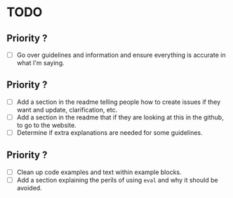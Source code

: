 # TODO

## Priority ?

- [ ] Go over guidelines and information and ensure everything is accurate in what I'm saying.

## Priority ?

- [ ] Add a section in the readme telling people how to create issues if they want and update, clarification, etc.
- [ ] Add a section in the readme that if they are looking at this in the github, to go to the website.
- [ ] Determine if extra explanations are needed for some guidelines.

## Priority ?

- [ ] Clean up code examples and text within example blocks.
- [ ] Add a section explaining the perils of using `eval` and why it should be avoided.

